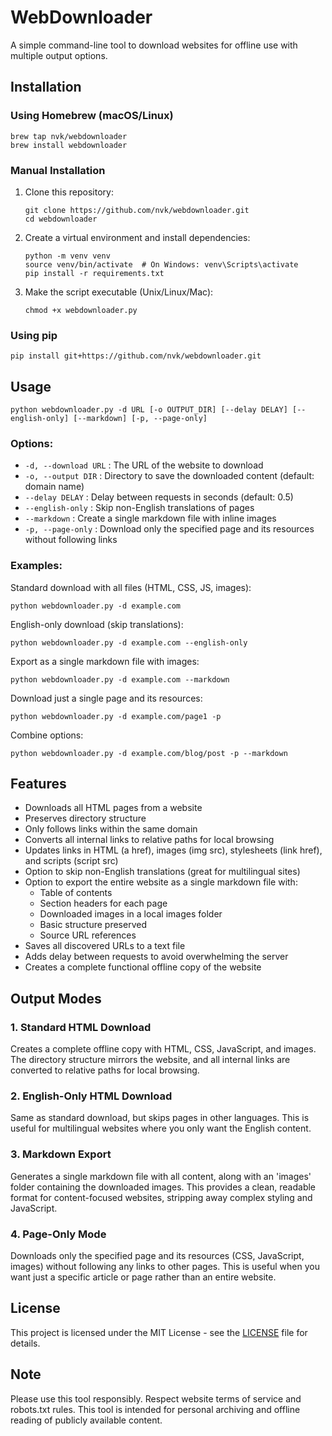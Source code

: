 # WebDownloader

A simple command-line tool to download websites for offline use with multiple output options.

## Installation

### Using Homebrew (macOS/Linux)

```
brew tap nvk/webdownloader
brew install webdownloader
```

### Manual Installation

1. Clone this repository:
   ```
   git clone https://github.com/nvk/webdownloader.git
   cd webdownloader
   ```

2. Create a virtual environment and install dependencies:
   ```
   python -m venv venv
   source venv/bin/activate  # On Windows: venv\Scripts\activate
   pip install -r requirements.txt
   ```

3. Make the script executable (Unix/Linux/Mac):
   ```
   chmod +x webdownloader.py
   ```

### Using pip

```
pip install git+https://github.com/nvk/webdownloader.git
```

## Usage

```
python webdownloader.py -d URL [-o OUTPUT_DIR] [--delay DELAY] [--english-only] [--markdown] [-p, --page-only]
```

### Options:

- `-d, --download URL` : The URL of the website to download
- `-o, --output DIR` : Directory to save the downloaded content (default: domain name)
- `--delay DELAY` : Delay between requests in seconds (default: 0.5)
- `--english-only` : Skip non-English translations of pages
- `--markdown` : Create a single markdown file with inline images
- `-p, --page-only` : Download only the specified page and its resources without following links

### Examples:

Standard download with all files (HTML, CSS, JS, images):
```
python webdownloader.py -d example.com
```

English-only download (skip translations):
```
python webdownloader.py -d example.com --english-only
```

Export as a single markdown file with images:
```
python webdownloader.py -d example.com --markdown
```

Download just a single page and its resources:
```
python webdownloader.py -d example.com/page1 -p
```

Combine options:
```
python webdownloader.py -d example.com/blog/post -p --markdown
```

## Features

- Downloads all HTML pages from a website
- Preserves directory structure
- Only follows links within the same domain
- Converts all internal links to relative paths for local browsing
- Updates links in HTML (a href), images (img src), stylesheets (link href), and scripts (script src)
- Option to skip non-English translations (great for multilingual sites)
- Option to export the entire website as a single markdown file with:
  - Table of contents
  - Section headers for each page
  - Downloaded images in a local images folder
  - Basic structure preserved
  - Source URL references
- Saves all discovered URLs to a text file
- Adds delay between requests to avoid overwhelming the server
- Creates a complete functional offline copy of the website

## Output Modes

### 1. Standard HTML Download
Creates a complete offline copy with HTML, CSS, JavaScript, and images. The directory structure mirrors the website, and all internal links are converted to relative paths for local browsing.

### 2. English-Only HTML Download
Same as standard download, but skips pages in other languages. This is useful for multilingual websites where you only want the English content.

### 3. Markdown Export
Generates a single markdown file with all content, along with an 'images' folder containing the downloaded images. This provides a clean, readable format for content-focused websites, stripping away complex styling and JavaScript.

### 4. Page-Only Mode
Downloads only the specified page and its resources (CSS, JavaScript, images) without following any links to other pages. This is useful when you want just a specific article or page rather than an entire website.

## License

This project is licensed under the MIT License - see the [LICENSE](LICENSE) file for details.

## Note

Please use this tool responsibly. Respect website terms of service and robots.txt rules. This tool is intended for personal archiving and offline reading of publicly available content. 